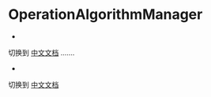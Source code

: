 # OperationAlgorithmManager

-

切换到 [中文文档](https://github.com/BeardedManZhao/algorithmStar/blob/main/KnowledgeDocument/OperationAlgorithmManager-Chinese.md)
.......

-

切换到 [中文文档](https://github.com/BeardedManZhao/algorithmStar/blob/main/KnowledgeDocument/OperationAlgorithmManager-Chinese.md)

